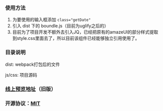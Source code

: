 ### 使用方法
1. 为要使用的输入框添加 `class="getDate"`
2. 引入 dist 下的 boundle.js（目前为uglify之后的）
3. 目前为了项目开发不额外去引入JQ，已经把原有的amazeUI的部分样式提取到style.css里面去了，所以目前该组件已经能够独立引用使用了。

### 目录说明
dist: webpack打包后的文件

js/css: 项目源码

### [线上预览地址](https://regiondavid.github.io/docs/index.html)（旧版）
### 开源协议：[MIT](http://choosealicense.com/licenses/mit/#)